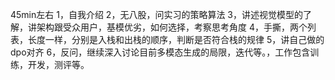 45min左右
1，自我介绍
2，无八股，问实习的策略算法
3，讲述视觉模型的了解，讲架构跟受众用户，基模优劣，如何选择，考察思考角度
4，手撕，两个列表，长度一样，分别是入栈和出栈的顺序，判断是否符合栈的规律
5，讲自己做的dpo对齐
6，反问，继续深入讨论目前多模态生成的局限，迭代等。，工作包含训练，开发，测评等。